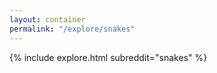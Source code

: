 ```yaml
---
layout: container
permalink: "/explore/snakes"
---
```


<link rel="stylesheet" type="text/css" href="/static/css/explore.css">
{% include explore.html subreddit="snakes" %}
